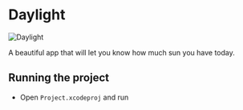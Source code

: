 # Daylight

![Daylight](https://github.com/bakkenbaeck/daylight-ios/blob/master/GitHub/screenshots.png?raw=true)

A beautiful app that will let you know how much sun you have today.

## Running the project

- Open `Project.xcodeproj` and run
